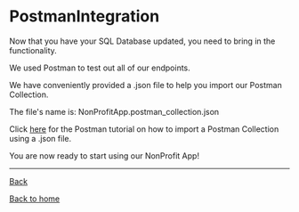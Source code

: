 # PostmanIntegration

Now that you have your SQL Database updated, you need to bring in the functionality.

We used Postman to test out all of our endpoints.

We have conveniently provided a .json file to help you import our Postman Collection.

The file's name is:
NonProfitApp.postman_collection.json

Click [here](https://learning.postman.com/docs/getting-started/importing-and-exporting-data/#importing-postman-data) for the Postman tutorial on how to import a Postman Collection using a .json file.


You are now ready to start using our NonProfit App!

---
[Back](./Migrations.md)

[Back to home](../../README.md)
